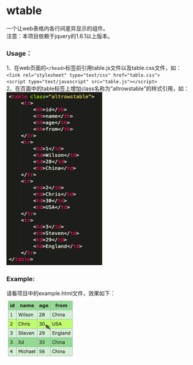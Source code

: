 # wtable
一个让web表格内各行间差异显示的组件。  
注意：本项目依赖于jquery的1.6.1以上版本。    

### Usage：
1、在web页面的`</head>`标签前引用table.js文件以及table.css文件，如：  
`<link rel="stylesheet" type="text/css" href="table.css">`  
`<script type="text/javascript" src="table.js"></script>`  
2、在页面中的table标签上增加class名称为"altrowstable"的样式引用，如：  
![alt](https://github.com/iwilsonlee/wtable/blob/master/example-code.png?raw=true)
   
### Example: 
请看项目中的example.html文件，效果如下：  
![alt](https://github.com/iwilsonlee/wtable/blob/master/example.png?raw=true)